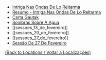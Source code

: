 
- [Intriga Nas Ondas De Lo Reltarma](intriga_nas_ondas_de_lo_reltarma.md)
- [Resumo - Intriga Nas Ondas De Lo Reltarma](resumo_-_intriga_nas_ondas_de_lo_reltarma.md)
- [Carta Gautak](carta_gautak.md)
- [Sombras Sobre A Agua](sombras_sobre_a_agua.md)
- [[sessoes_13_de_fevereiro]]
- [[sessoes_20_de_fevereiro]]
- [[sessoes_27_de_fevereiro]]
- [Sessão De 27 De Fevereiro](sessao_de_27_de_fevereiro_bardo_henrique.md)
	
[(Back to Locations / Voltar a Localizações)](localizacoes.md)